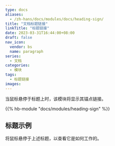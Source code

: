 ```yaml
---
type: docs
aliases:
  - /zh-hans/docs/modules/docs/heading-sign/
title: "文档标题链接"
linkTitle: "标题链接"
date: 2023-03-31T16:44:00+08:00
draft: false
nav_icon:
  vendor: bs
  name: paragraph
series:
  - 文档
categories:
  - 模块
tags:
  - 标题链接
images:
---
```


当鼠标悬停于标题上时，该模块将显示其锚点链接。

<!--more-->

{{% hb-module "docs/modules/heading-sign" %}}

## 标题示例

将鼠标悬停于上述标题，以查看它是如何工作的。
